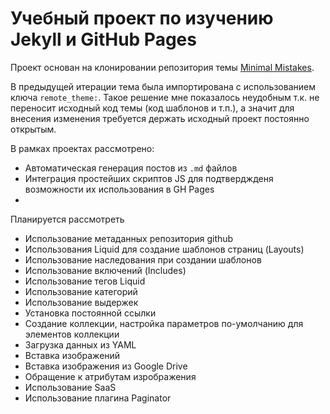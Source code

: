 # Учебный проект по изучению Jekyll и GitHub Pages

Проект основан на клонировании репозитория темы [Minimal Mistakes](https://github.com/mmistakes/minimal-mistakes). 

В предыдущей итерации тема была импортирована с использованием ключа `remote_theme:`. Такое решение мне показалось неудобным т.к. не переносит исходный код темы (код шаблонов и т.п.), а значит для внесения изменения требуется держать исходный проект постоянно открытым.

В рамках проектах рассмотрено:

* Автоматическая генерация постов из `.md` файлов
* Интеграция простейших скриптов JS для подтверджденя возможности их использования в GH Pages
* 

Планируется рассмотреть
* Использование метаданных репозитория github
* Использования Liquid для создание шаблонов страниц (Layouts)
* Использование наследования при создании шаблонов
* Использование включений (Includes)
* Использование тегов Liquid
* Использование категорий
* Использование выдержек
* Установка постоянной ссылки
* Создание коллекции, настройка параметров по-умолчанию для элементов коллекции
* Загрузка данных из YAML
* Вставка изображений
* Вставка изображения из Google Drive
* Обращение к атрибутам изрображения
* Использование SaaS
* Использование плагина Paginator